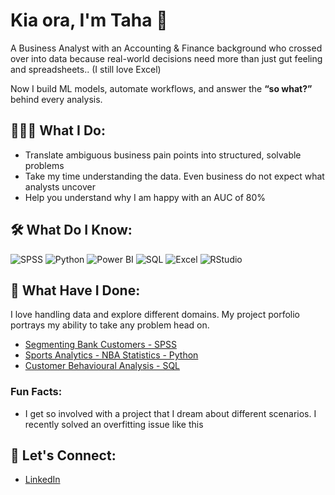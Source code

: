# Kia ora, I'm Taha 👋

A Business Analyst with an Accounting & Finance background who crossed over into data because real-world decisions need more than just gut feeling and spreadsheets.. (I still love Excel)

Now I build ML models, automate workflows, and answer the **“so what?”** behind every analysis.

## 👨🏻‍💻 What I Do:
- Translate ambiguous business pain points into structured, solvable problems
- Take my time understanding the data. Even business do not expect what analysts uncover
- Help you understand why I am happy with an AUC of 80%

## 🛠️ What Do I Know:
![SPSS](https://img.shields.io/badge/SPSS-IBM-blue?logo=ibm&logoColor=white)
![Python](https://img.shields.io/badge/Python-3776AB?style=for-the-badge&logo=python&logoColor=white)
![Power BI](https://img.shields.io/badge/Power%20BI-F2C811?style=for-the-badge&logo=powerbi&logoColor=black)
![SQL](https://img.shields.io/badge/SQL-4479A1?style=for-the-badge&logo=mysql&logoColor=white)
![Excel](https://img.shields.io/badge/Excel-217346?style=for-the-badge&logo=microsoft-excel&logoColor=white)
![RStudio](https://img.shields.io/badge/RStudio-75AADB?style=for-the-badge&logo=rstudio&logoColor=white)




## 📁 What Have I Done:
I love handling data and explore different domains. My project porfolio portrays my ability to take any problem head on.
- [Segmenting Bank Customers - SPSS](https://github.com/tsam755/Unsupervised_ML_Clustering)
- [Sports Analytics - NBA Statistics - Python](https://github.com/RajithaReniguntla/NBAStats)
- [Customer Behavioural Analysis - SQL](https://github.com/tsam755/Customer_Analysis_SQL)

### Fun Facts:
- I get so involved with a project that I dream about different scenarios. I recently solved an overfitting issue like this 

## 💬 Let's Connect:
- [LinkedIn](https://www.linkedin.com/in/taha-sameer)
